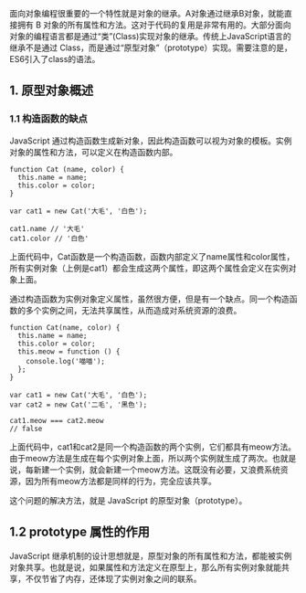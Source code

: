面向对象编程很重要的一个特性就是对象的继承。A对象通过继承B对象，就能直接拥有 B 对象的所有属性和方法。这对于代码的复用是非常有用的。大部分面向对象的编程语言都是通过“类”(Class)实现对象的继承。传统上JavaScript语言的继承不是通过 Class，而是通过“原型对象”（prototype）实现。需要注意的是，ES6引入了class的语法。

## 1. 原型对象概述

### 1.1 构造函数的缺点

JavaScript 通过构造函数生成新对象，因此构造函数可以视为对象的模板。实例对象的属性和方法，可以定义在构造函数内部。

```
function Cat (name, color) {
  this.name = name;
  this.color = color;
}

var cat1 = new Cat('大毛', '白色');

cat1.name // '大毛'
cat1.color // '白色'
```

上面代码中，Cat函数是一个构造函数，函数内部定义了name属性和color属性，所有实例对象（上例是cat1）都会生成这两个属性，即这两个属性会定义在实例对象上面。

通过构造函数为实例对象定义属性，虽然很方便，但是有一个缺点。同一个构造函数的多个实例之间，无法共享属性，从而造成对系统资源的浪费。

```
function Cat(name, color) {
  this.name = name;
  this.color = color;
  this.meow = function () {
    console.log('喵喵');
  };
}

var cat1 = new Cat('大毛', '白色');
var cat2 = new Cat('二毛', '黑色');

cat1.meow === cat2.meow
// false
```

上面代码中，cat1和cat2是同一个构造函数的两个实例，它们都具有meow方法。由于meow方法是生成在每个实例对象上面，所以两个实例就生成了两次。也就是说，每新建一个实例，就会新建一个meow方法。这既没有必要，又浪费系统资源，因为所有meow方法都是同样的行为，完全应该共享。

这个问题的解决方法，就是 JavaScript 的原型对象（prototype）。

## 1.2 prototype 属性的作用

JavaScript 继承机制的设计思想就是，原型对象的所有属性和方法，都能被实例对象共享。也就是说，如果属性和方法定义在原型上，那么所有实例对象就能共享，不仅节省了内存，还体现了实例对象之间的联系。
